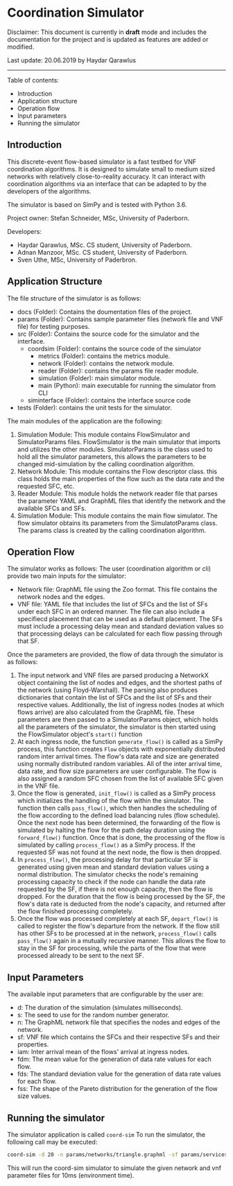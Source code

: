 # Coordination Simulator
Disclaimer: This document is currently in **draft** mode and includes the documentation for the project and is updated as features are added or modified. 

Last update: 20.06.2019 by Haydar Qarawlus
___

Table of contents: 
- Introduction
- Application structure
- Operation flow
- Input parameters
- Running the simulator

## Introduction
This discrete-event flow-based simulator is a fast testbed for VNF coordination algorithms. It is designed to simulate small to medium sized networks with relatively close-to-reality accuracy. It can interact with coordination algorithms via an interface that can be adapted to by the developers of the algorithms. 

The simulator is based on SimPy and is tested with Python 3.6. 

Project owner: Stefan Schneider, MSc, University of Paderborn. 

Developers: 
- Haydar Qarawlus, MSc. CS student, University of Paderborn. 
- Adnan Manzoor, MSc. CS student, University of Paderborn. 
- Sven Uthe, MSc, University of Paderbron. 




## Application Structure
The file structure of the simulator is as follows:
- docs (Folder): Contains the doumentation files of the project.
- params (Folder): Contains sample parameter files (network file and VNF file) for testing purposes. 
- src (Folder): Contains the source code for the simulator and the interface.
    - coordsim (Folder): contains the source code of the simulator
        - metrics (Folder): contains the metrics module.
        - network (Folder): contains the network module.
        - reader (Folder): contains the params file reader module.
        - simulation (Folder): main simulator module.
        - main (Python): main executable for running the simulator from CLI
    - siminterface (Folder): contains the interface source code
- tests (Folder): contains the unit tests for the simulator.

The main modules of the application are the following: 

1. Simulation Module: This module contains FlowSimulator and SimulatorParams files. FlowSimulator is the main simulator that imports and utilizes the other modules. SimulatorParams is the class used to hold all the simulator parameters, this allows the parameters to be changed mid-simulation by the calling coordination algorithm.
2. Network Module: This module contains the Flow descriptor class. this class holds the main properties of the flow such as the data rate and the requested SFC, etc.
3. Reader Module: This module holds the network reader file that parses the parameter YAML and GraphML files that identify the network and the available SFCs and SFs. 
4. Simulation Module: This module contains the main flow simulator. The flow simulator obtains its parameters from the SimulatotParams class. The params class is created by the calling coordination algorithm. 


## Operation Flow
The simulator works as follows:
The user (coordination algorithm or cli) provide two main inputs for the simulator: 
- Network file: GraphML file using the Zoo format. This file contains the network nodes and the edges.
- VNF file: YAML file that includes the list of SFCs and the list of SFs under each SFC in an ordered manner. The file can also include a specifiecd placement that can be used as a default placement. The SFs must include a processing delay mean and standard deviation values so that processing delays can be calculated for each flow passing through that SF.

Once the parameters are provided, the flow of data through the simulator is as follows:

1. The input network and VNF files are parsed producing a NetworkX object containing the list of nodes and edges, and the shortest paths of the network (using Floyd-Warshall). The parsing also produces dictionaries that contain the list of SFCs and the list of SFs and their respective values. Additionally, the list of ingress nodes (nodes at which flows arrive) are also calculated from the GraphML file. These parameters are then passed to a SimulatorParams object, which holds all the parameters of the simulator, the simulator is then started using the FlowSimulator object's `start()` function
2. At each ingress node, the function `generate_flow()` is called as a SimPy process, this function creates `Flow` objects with exponentially distributed random inter arrival times. The flow's data rate and size are generated using normally distributed random variables. All of the inter arrival time, data rate, and flow size parameters are user configurable. The flow is also assigned a random SFC chosen from the list of available SFC given in the VNF file.
3. Once the flow is generated, `init_flow()` is called as a SimPy process which initializes the handling of the flow within the simulator. The function then calls `pass_flow()`, which then handles the scheduling of the flow according to the defined load balancing rules (flow schedule). Once the next node has been determined, the forwarding of the flow is simulated by halting the flow for the path delay duration using the `forward_flow()` function. Once that is done, the processing of the flow is simulated by calling `process_flow()` as a SimPy process. If the requested SF was not found at the next node, the flow is then dropped. 
4. In `process_flow()`, the processing delay for that particular SF is generated using given mean and standard deviation values using a normal distribution. The simulator checks the node's remaining processing capacity to check if the node can handle the data rate requested by the SF, if there is not enough capacity, then the flow is dropped. For the duration that the flow is being processed by the SF, the flow's data rate is deducted from the node's capacity, and returned after the flow finished processing completely. 
5. Once the flow was processed completely at each SF, `depart_flow()` is called to register the flow's departure from the network. If the flow still has other SFs to be processed at in the network, `process_flow()` calls `pass_flow()` again in a mutually recursive manner. This allows the flow to stay in the SF for processing, while the parts of the flow that were processed already to be sent to the next SF.


## Input Parameters
The available input parameters that are configurable by the user are:
- d: The duration of the simulation (simulates milliseconds).
- s: The seed to use for the random number generator. 
- n: The GraphML network file that specifies the nodes and edges of the network. 
- sf: VNF file which contains the SFCs and their respective SFs and their properties. 
- iam: Inter arrival mean of the flows' arrival at ingress nodes.
- fdm: The mean value for the generation of data rate values for each flow.
- fds: The standard deviation value for the generation of data rate values for each flow.
- fss: The shape of the Pareto distribution for the generation of the flow size values.

## Running the simulator

The simulator application is called `coord-sim`
To run the simulator, the following call may be executed:

```bash
coord-sim -d 20 -n params/networks/triangle.graphml -sf params/services/abc.yaml
```

This will run the coord-sim simulator to simulate the given network and vnf parameter files for 10ms (environment time).

